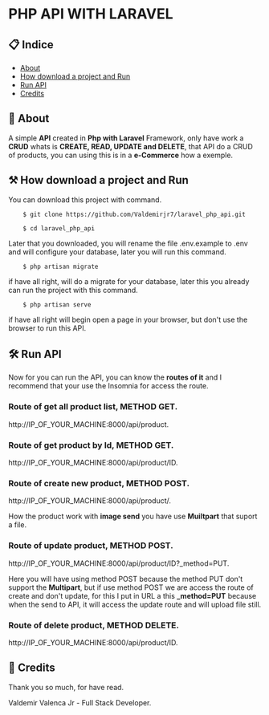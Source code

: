 # PHP API WITH LARAVEL

## 📋 Indice

- [About](#-about)
- [How download a project and Run](#-how-download-a-project-and-run)
- [Run API](#-run-api)
- [Credits](#-credit)

## 📖 About

A simple **API** created in **Php with Laravel** Framework, only have work a **CRUD** whats is 
**CREATE, READ, UPDATE and DELETE**, that API do a CRUD of products, you can using this is in a
**e-Commerce** how a exemple.

## ⚒ How download a project and Run

You can download this project with command.

```
    $ git clone https://github.com/Valdemirjr7/laravel_php_api.git

    $ cd laravel_php_api
```

Later that you downloaded, you will rename the file .env.example to .env
and will configure your database, later you will run this command.

```
    $ php artisan migrate
```

if have all right, will do a migrate for your database, later this you already can
run the project with this command.

```
    $ php artisan serve
```

if have all right will begin open a page in your browser, but don't use the browser to run this API.

## 🛠 Run API

Now for you can run the API, you can know the **routes of it** and I recommend that your use the Insomnia
for access the route.

### Route of get all product list, **METHOD GET**.

http://IP_OF_YOUR_MACHINE:8000/api/product.

### Route of get product by Id, **METHOD GET**.

http://IP_OF_YOUR_MACHINE:8000/api/product/ID.

### Route of create new product, **METHOD POST**.

http://IP_OF_YOUR_MACHINE:8000/api/product/.

How the product work with **image send** you have use **Muiltpart** that suport a file.

### Route of update product, **METHOD POST**.

http://IP_OF_YOUR_MACHINE:8000/api/product/ID?_method=PUT.

Here you will have using method POST because the method PUT don't support the **Multipart**,
but if use method POST we are access the route of create and don't update, for this I put
in URL a this **_method=PUT** because when the send to API, it will access the update route
and will upload file still.

### Route of delete product, **METHOD DELETE**.

http://IP_OF_YOUR_MACHINE:8000/api/product/ID.

## 📌 Credits

Thank you so much, for have read.

Valdemir Valenca Jr - Full Stack Developer.